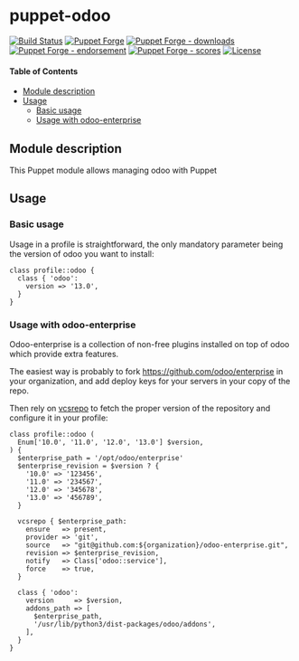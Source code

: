 # puppet-odoo

<!-- header GFM -->
[![Build Status](https://img.shields.io/github/actions/workflow/status/opus-codium/puppet-odoo/release.yml)](https://github.com/opus-codium/puppet-odoo/releases)
[![Puppet Forge](https://img.shields.io/puppetforge/v/opuscodium/odoo.svg)](https://forge.puppetlabs.com/opuscodium/odoo)
[![Puppet Forge - downloads](https://img.shields.io/puppetforge/dt/opuscodium/odoo.svg)](https://forge.puppetlabs.com/opuscodium/odoo)
[![Puppet Forge - endorsement](https://img.shields.io/puppetforge/e/opuscodium/odoo.svg)](https://forge.puppetlabs.com/opuscodium/odoo)
[![Puppet Forge - scores](https://img.shields.io/puppetforge/f/opuscodium/odoo.svg)](https://forge.puppetlabs.com/opuscodium/odoo)
[![License](https://img.shields.io/github/license/opus-codium/puppet-odoo.svg)](https://github.com/voxpupuli/opuscodium-odoo/blob/master/LICENSE.md)
<!-- header -->

#### Table of Contents

<!-- vim-markdown-toc GFM -->

* [Module description](#module-description)
* [Usage](#usage)
	* [Basic usage](#basic-usage)
	* [Usage with odoo-enterprise](#usage-with-odoo-enterprise)

<!-- vim-markdown-toc -->

## Module description

This Puppet module allows managing odoo with Puppet

## Usage

### Basic usage

Usage in a profile is straightforward, the only mandatory parameter being the version of odoo you want to install:

```puppet
class profile::odoo {
  class { 'odoo':
    version => '13.0',
  }
}
```

### Usage with odoo-enterprise

Odoo-enterprise is a collection of non-free plugins installed on top of odoo which provide extra features.

The easiest way is probably to fork https://github.com/odoo/enterprise in your organization, and add deploy keys for your servers in your copy of the repo.

Then rely on [vcsrepo](https://github.com/puppetlabs/puppetlabs-vcsrepo/) to fetch the proper version of the repository and configure it in your profile:

```puppet
class profile::odoo (
  Enum['10.0', '11.0', '12.0', '13.0'] $version,
) {
  $enterprise_path = '/opt/odoo/enterprise'
  $enterprise_revision = $version ? {
    '10.0' => '123456',
    '11.0' => '234567',
    '12.0' => '345678',
    '13.0' => '456789',
  }

  vcsrepo { $enterprise_path:
    ensure   => present,
    provider => 'git',
    source   => "git@github.com:${organization}/odoo-enterprise.git",
    revision => $enterprise_revision,
    notify   => Class['odoo::service'],
    force    => true,
  }

  class { 'odoo':
    version     => $version,
    addons_path => [
      $enterprise_path,
      '/usr/lib/python3/dist-packages/odoo/addons',
    ],
  }
}
```
